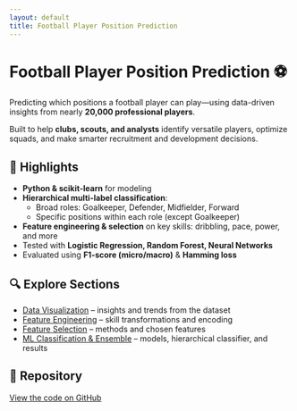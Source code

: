 ```yaml
---
layout: default
title: Football Player Position Prediction
---
```


# Football Player Position Prediction ⚽

Predicting which positions a football player can play—using data-driven insights from nearly **20,000 professional players**.  

Built to help **clubs, scouts, and analysts** identify versatile players, optimize squads, and make smarter recruitment and development decisions.

## 🚀 Highlights
- **Python & scikit-learn** for modeling
- **Hierarchical multi-label classification**:
  - Broad roles: Goalkeeper, Defender, Midfielder, Forward
  - Specific positions within each role (except Goalkeeper)
- **Feature engineering & selection** on key skills: dribbling, pace, power, and more
- Tested with **Logistic Regression, Random Forest, Neural Networks**
- Evaluated using **F1-score (micro/macro)** & **Hamming loss**

## 🔍 Explore Sections
- [Data Visualization](data-visualization.html) – insights and trends from the dataset
- [Feature Engineering](feature-engineering.html) – skill transformations and encoding
- [Feature Selection](feature-selection.html) – methods and chosen features
- [ML Classification & Ensemble](ml-classification.html) – models, hierarchical classifier, and results

## 🔗 Repository
[View the code on GitHub](https://github.com/Sweet-Twixie/football-classification)
